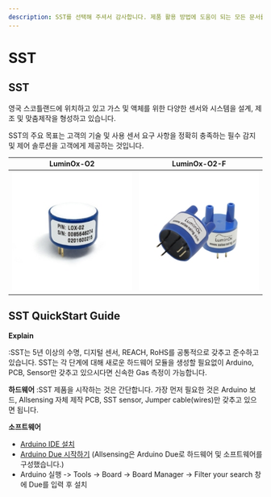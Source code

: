 ```yaml
---
description: SST를 선택해 주셔서 감사합니다. 제품 활용 방법에 도움이 되는 모든 문서를 제공하였습니다.
---
```


# SST

## SST

영국 스코틀랜드에 위치하고 있고 가스 및 액체를 위한 다양한 센서와 시스템을 설계, 제조 및 맞춤제작을 형성하고 있습니다.

SST의 주요 목표는 고객의 기술 및 사용 센서 요구 사항을 정확히 충족하는 필수 감지 및 제어 솔루션을 고객에게 제공하는 것입니다.



| LuminOx-O2 | LuminOx-O2-F |
| ------- | - |
| ![](<../../.gitbook/assets/lox-o2 250250 (2).jpg>)|![](../../.gitbook/assets/LumiOx-o2-F250x250.jpg)|

## SST QuickStart Guide

**Explain**

:SST는 5년 이상의 수명, 디지털 센서, REACH, RoHS를 공통적으로 갖추고 준수하고 있습니다. SST는 각 단계에 대해 새로운 하드웨어 모듈을 생성할 필요없이 Arduino, PCB, Sensor만 갖추고 있으시다면 신속한 Gas 측정이 가능합니다.

**하드웨어**
:SST 제품을 시작하는 것은 간단합니다. 가장 먼저 필요한 것은 Arduino 보드, Allsensing 자체 제작 PCB, SST sensor, Jumper cable(wires)만 갖추고 있으면 됩니다.

**소프트웨어**

* [Arduino IDE 설치](https://www.arduino.cc/en/software)
* [Arduino Due 시작하기](https://www.arduino.cc/en/Guide/ArduinoDue) (Allsensing은 Arduino Due로 하드웨어 및 소프트웨어를 구성했습니다.)
* Arduino 실행 -> Tools -> Board -> Board Manager -> Filter your search 창에 Due를 입력 후 설치
